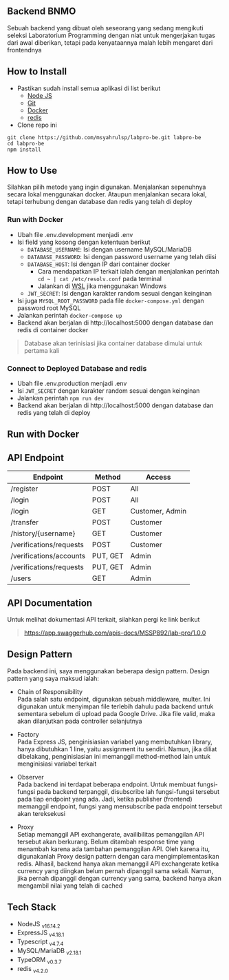 ## Backend BNMO
Sebuah backend yang dibuat oleh seseorang yang sedang mengikuti seleksi Laboratorium Programming dengan niat untuk mengerjakan tugas dari awal diberikan, tetapi pada kenyataannya malah lebih mengaret dari frontendnya

## How to Install
- Pastikan sudah install semua aplikasi di list berikut
  - [Node JS](https://nodejs.org/en/)
  - [Git](https://git-scm.com/)
  - [Docker](https://docs.docker.com/desktop/)
  - [redis](https://redis.io/docs/getting-started/)
- Clone repo ini
```
git clone https://github.com/msyahrulsp/labpro-be.git labpro-be
cd labpro-be
npm install
```

## How to Use
Silahkan pilih metode yang ingin digunakan. Menjalankan sepenuhnya secara lokal menggunakan docker. Ataupun menjalankan secara lokal, tetapi terhubung dengan database dan redis yang telah di deploy
### Run with Docker
- Ubah file .env.development menjadi .env
- Isi field yang kosong dengan ketentuan berikut
  - `DATABASE_USERNAME`: Isi dengan username MySQL/MariaDB
  - `DATABASE_PASSWORD`: Isi dengan password username yang telah diisi
  - `DATABASE_HOST`: Isi dengan IP dari container docker<br>
    * Cara mendapatkan IP terkait ialah dengan menjalankan perintah `cd ~ | cat /etc/resolv.conf` pada terminal
    * Jalankan di [WSL](https://docs.microsoft.com/en-us/windows/wsl/install) jika menggunakan Windows
  - `JWT_SECRET`: Isi dengan karakter random sesuai dengan keinginan
- Isi juga `MYSQL_ROOT_PASSWORD` pada file `docker-compose.yml` dengan password root MySQL
- Jalankan perintah `docker-compose up`
- Backend akan berjalan di http://localhost:5000 dengan database dan redis di container docker
> Database akan terinisiasi jika container database dimulai untuk pertama kali

### Connect to Deployed Database and redis
- Ubah file .env.production menjadi .env
- Isi `JWT_SECRET` dengan karakter random sesuai dengan keinginan
- Jalankan perintah `npm run dev`
- Backend akan berjalan di http://localhost:5000 dengan database dan redis yang telah di deploy

## Run with Docker

## API Endpoint

| Endpoint                | Method    | Access          |
|-------------------------|-----------|-----------------|
| /register               | POST      | All             |
| /login                  | POST      | All             |
| /login                  | GET       | Customer, Admin |
| /transfer               | POST      | Customer        |
| /history/{username}     | GET       | Customer        |
| /verifications/requests | POST      | Customer        |
| /verifications/accounts | PUT, GET  | Admin           |
| /verifications/requests | PUT, GET  | Admin           |
| /users                  | GET       | Admin           |

## API Documentation
Untuk melihat dokumentasi API terkait, silahkan pergi ke link berikut
> https://app.swaggerhub.com/apis-docs/MSSP892/lab-pro/1.0.0

## Design Pattern
Pada backend ini, saya menggunakan beberapa design pattern. Design pattern yang saya maksud ialah:
- Chain of Responsibility<br>
Pada salah satu endpoint, digunakan sebuah middleware, multer. Ini digunakan untuk menyimpan file terlebih dahulu pada backend untuk sementara sebelum di upload pada Google Drive. Jika file valid, maka akan dilanjutkan pada controller selanjutnya

- Factory<br>
Pada Express JS, penginisiasian variabel yang membutuhkan library, hanya dibutuhkan 1 line, yaitu assignment itu sendiri. Namun, jika diliat dibelakang, penginisiasian ini memanggil method-method lain untuk menginisiasi variabel terkait

- Observer<br>
Pada backend ini terdapat beberapa endpoint. Untuk membuat fungsi-fungsi pada backend terpanggil, disubscribe lah fungsi-fungsi tersebut pada tiap endpoint yang ada. Jadi, ketika publisher (frontend) memanggil endpoint, fungsi yang mensubscribe pada endpoint tersebut akan tereksekusi  

- Proxy<br>
Setiap memanggil API exchangerate, availibilitas pemanggilan API tersebut akan berkurang. Belum ditambah response time yang menambah karena ada tambahan pemanggilan API. Oleh karena itu, digunakanlah Proxy design pattern dengan cara mengimplementasikan redis. Alhasil, backend hanya akan memanggil API exchangerate ketika currency yang diingkan belum pernah dipanggil sama sekali. Namun, jika pernah dipanggil dengan currency yang sama, backend hanya akan mengambil nilai yang telah di cached 

## Tech Stack
- NodeJS <sub>v16.14.2</sub>
- ExpressJS <sub>v4.18.1</sub>
- Typescript <sub>v4.7.4</sub>
- MySQL/MariaDB <sub>v2.18.1</sub>
- TypeORM <sub>v0.3.7</sub>
- redis <sub>v4.2.0</sub>
